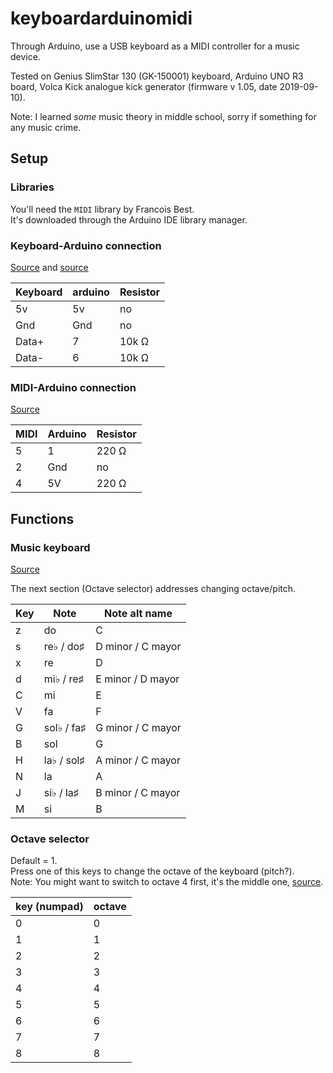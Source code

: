 # keyboardarduinomidi

Through Arduino, use a USB keyboard as a MIDI controller for a music device.

Tested on Genius SlimStar 130 (GK-150001) keyboard, Arduino UNO R3 board, Volca Kick analogue kick generator (firmware v 1.05, date 2019-09-10).

Note: I learned *some* music theory in middle school, sorry if something for any music crime.

## Setup

### Libraries

You'll need the `MIDI` library by Francois Best.\
It's downloaded through the Arduino IDE library manager.

### Keyboard-Arduino connection

[Source](https://create.arduino.cc/projecthub/michalin70/connect-a-usb-keyboard-with-an-arduino-50c077 "Connect a USB Keyboard with an Arduino - Arduino Project Hub") and [source](https://create.arduino.cc/projecthub/Ahmedebeed555/connect-arduino-uno-to-usb-keyboard-2f01f8 "Connect Arduino UNO to USB Keyboard - Arduino Project Hub")

| Keyboard | arduino | Resistor |
|----------|---------|----------|
| 5v       | 5v      | no       |
| Gnd      | Gnd     | no       |
| Data+    | 7       | 10k Ω    |
| Data-    | 6       | 10k Ω    |

### MIDI-Arduino connection

[Source](https://docs.arduino.cc/built-in-examples/communication/Midi "MIDI Note Player | Arduino Documentation | Arduino Documentation")

| MIDI | Arduino | Resistor	|
|------|---------|----------|
| 5    | 1       | 220 Ω    |
| 2    | Gnd     | no       |
| 4    | 5V      | 220 Ω    |

## Functions

### Music keyboard

[Source](https://newt.phys.unsw.edu.au/jw/notes.html "Note names, MIDI numbers and frequencies")

The next section (Octave selector) addresses changing octave/pitch.

| Key | Note       | Note alt name     |
|-----|------------|-------------------|
| z   | do         | C                 |
| s   | re♭ / do♯  | D minor / C mayor |
| x   | re         | D                 |
| d   | mi♭ / re♯  | E minor / D mayor |
| C   | mi         | E                 |
| V   | fa         | F                 |
| G   | sol♭ / fa♯ | G minor / C mayor |
| B   | sol        | G                 |
| H   | la♭ / sol♯ | A minor / C mayor |
| N   | la         | A                 |
| J   | si♭ / la♯  | B minor / C mayor |
| M   | si         | B                 |

### Octave selector

Default = 1.\
Press one of this keys to change the octave of the keyboard (pitch?).\
Note: You might want to switch to octave 4 first, it's the middle one, [source](https://en.wikipedia.org/wiki/Octave "Octave - Wikipedia").

| key (numpad) | octave |
|--------------|--------|
| 0            | 0      |
| 1            | 1      |
| 2            | 2      |
| 3            | 3      |
| 4            | 4      |
| 5            | 5      |
| 6            | 6      |
| 7            | 7      |
| 8            | 8      |